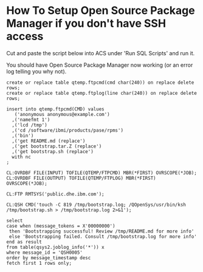 # How To Setup Open Source Package Manager if you don't have SSH access

Cut and paste the script below into ACS under 'Run SQL Scripts' and run it. 

You should have Open Source Package Manager now working (or an error log telling you why not). 

```
create or replace table qtemp.ftpcmd(cmd char(240)) on replace delete rows;
create or replace table qtemp.ftplog(line char(240)) on replace delete rows;

insert into qtemp.ftpcmd(CMD) values 
   ('anonymous anonymous@example.com')
  ,('namefmt 1')
  ,('lcd /tmp')
  ,('cd /software/ibmi/products/pase/rpms')
  ,('bin')
  ,('get README.md (replace')
  ,('get bootstrap.tar.Z (replace')
  ,('get bootstrap.sh (replace')
  with nc
;

CL:OVRDBF FILE(INPUT) TOFILE(QTEMP/FTPCMD) MBR(*FIRST) OVRSCOPE(*JOB);
CL:OVRDBF FILE(OUTPUT) TOFILE(QTEMP/FTPLOG) MBR(*FIRST) OVRSCOPE(*JOB);

CL:FTP RMTSYS('public.dhe.ibm.com');

CL:QSH CMD('touch -C 819 /tmp/bootstrap.log; /QOpenSys/usr/bin/ksh /tmp/bootstrap.sh > /tmp/bootstrap.log 2>&1');

select
case when (message_tokens = X'00000000')
 then 'Bootstrapping successful! Review /tmp/README.md for more info'
 else 'Bootstrapping failed. Consult /tmp/bootstrap.log for more info'
end as result
from table(qsys2.joblog_info('*')) x
where message_id = 'QSH0005'
order by message_timestamp desc
fetch first 1 rows only;
```
